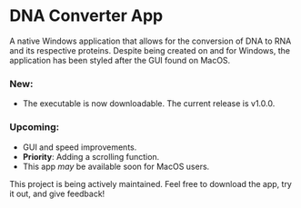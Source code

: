 # DNA Converter App
A native Windows application that allows for the conversion of DNA to RNA and its respective proteins.
Despite being created on and for Windows, the application has been styled after the GUI found on MacOS.

### New:
- The executable is now downloadable. The current release is v1.0.0.

### Upcoming:
- GUI and speed improvements.
- **Priority**: Adding a scrolling function.
- This app *may* be available soon for MacOS users.

This project is being actively maintained. Feel free to download the app, try it out, and give feedback!

